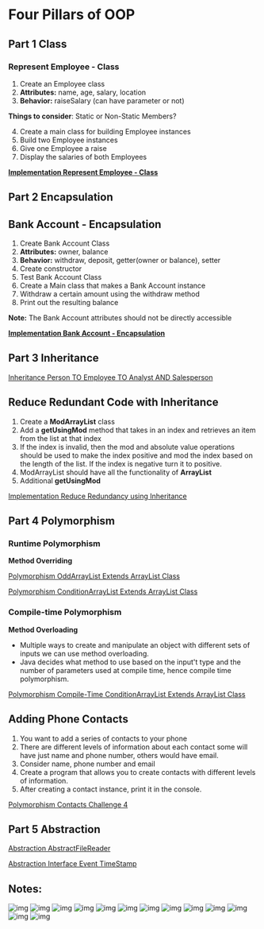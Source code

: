# Four Pillars of OOP

## Part 1 Class

### Represent Employee - Class

1. Create an Employee class
2. **Attributes:** name, age, salary, location
3. **Behavior:** raiseSalary (can have parameter or not)

**Things to consider**: Static or Non-Static Members?

4. Create a main class for building Employee instances
5. Build two Employee instances
6. Give one Employee a raise
7. Display the salaries of both Employees

[**Implementation Represent Employee - Class**](https://replit.com/@msoro/employee-class-challenge1#src/Main.java)

## Part 2 Encapsulation

## Bank Account - Encapsulation

1. Create Bank Account Class
2. **Attributes:** owner, balance
3. **Behavior:** withdraw, deposit, getter(owner or balance), setter
4. Create constructor
5. Test Bank Account Class
6. Create a Main class that makes a Bank Account instance
7. Withdraw a certain amount using the withdraw method
8. Print out the resulting balance

**Note:** The Bank Account attributes should not be directly accessible

[**Implementation Bank Account - Encapsulation**](https://replit.com/@msoro/banking-application-encapsulation-challenge2#src/Main.java)

## Part 3 Inheritance

[Inheritance Person TO Employee TO Analyst AND Salesperson](https://replit.com/@msoro/Person-Employee-Analyst-Salesperson-Inheritance#src/Main.java)

## Reduce Redundant Code with Inheritance

1. Create a **ModArrayList** class
2. Add a **getUsingMod** method that takes in an index and retrieves an item from the list at that index
3. If the index is invalid, then the mod and absolute value operations should be used to make the index positive and mod the index based on the length of the list. If the index is negative turn it to positive.
4. ModArrayList should have all the functionality of **ArrayList**
5. Additional **getUsingMod**

[Implementation Reduce Redundancy using Inheritance](https://replit.com/@msoro/Reduce-Redundancy-Inheritance#src/Main.java)

## Part 4 Polymorphism

### Runtime Polymorphism

**Method Overriding**

[Polymorphism OddArrayList Extends ArrayList Class](https://replit.com/@msoro/Polymorphism-OddArrayList-Extends-ArrayList-Class#src/Main.java)

[Polymorphism ConditionArrayList Extends ArrayList Class](https://replit.com/@msoro/Polymorphism-ConditionArrayList-Extends-ArrayList-Class#src/Main.java)

### Compile-time Polymorphism

**Method Overloading**

- Multiple ways to create and manipulate an object with different sets of inputs we can use method overloading.
- Java decides what method to use based on the input't type and the number of parameters used at compile time, hence compile time polymorphism.

[Polymorphism Compile-Time ConditionArrayList Extends ArrayList Class](https://replit.com/@msoro/Polymorphism-Compile-Time-ConditionArrayList-Extends-ArrayList-Class#src/Main.java)

## Adding Phone Contacts

1. You want to add a series of contacts to your phone
2. There are different levels of information about each contact some will have just name and phone number, others would have email.
3. Consider name, phone number and email
4. Create a program that allows you to create contacts with different levels of information.
5. After creating a contact instance, print it in the console.

[Polymorphism Contacts Challenge 4](https://replit.com/@msoro/Polymorphism-Contacts-Challenge4#src/Main.java)

## Part 5 Abstraction

[Abstraction AbstractFileReader](https://replit.com/@msoro/Abstraction-AbstractFileReader#src/Main.java)

[Abstraction Interface Event TimeStamp](https://replit.com/@msoro/Abstraction-Interface-Event-TimeStamp#src/Main.java)

## Notes:

![img](1.png)
![img](2.png)
![img](3.png)
![img](4.png)
![img](5.png)
![img](6.png)
![img](7.png)
![img](8.png)
![img](9.png)
![img](10.png)
![img](11.png)
![img](12.png)
![img](13.png)
